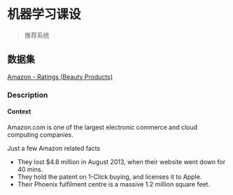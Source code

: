 # 机器学习课设

> 推荐系统

## 数据集

[Amazon - Ratings (Beauty Products)](https://www.kaggle.com/skillsmuggler/amazon-ratings/home)

### Description

#### Context

Amazon.com is one of the largest electronic commerce and cloud computing companies.

Just a few Amazon related facts

+ They lost $4.8 million in August 2013, when their website went down for 40 mins.
+ They hold the patent on 1-Click buying, and licenses it to Apple.
+ Their Phoenix fulfilment centre is a massive 1.2 million square feet.